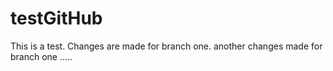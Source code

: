 # testGitHub
This is a test.
Changes are made for branch one. 
another changes made for branch one .....

